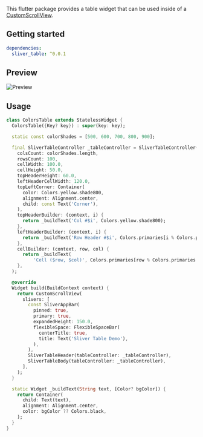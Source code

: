 This flutter package provides a table widget that can be used 
inside of a [CustomScrollView](https://api.flutter.dev/flutter/widgets/CustomScrollView-class.html).
 
## Getting started

```yaml
dependencies:
  sliver_table: ^0.0.1
```

## Preview
![Preview](https://raw.githubusercontent.com/omarsahl/sliver_table/master/preview/preview.gif)

## Usage

```dart
class ColorsTable extends StatelessWidget {
  ColorsTable({Key? key}) : super(key: key);

  static const colorShades = [500, 600, 700, 800, 900];

  final SliverTableController _tableController = SliverTableController(
    colsCount: colorShades.length,
    rowsCount: 100,
    cellWidth: 100.0,
    cellHeight: 50.0,
    topHeaderHeight: 60.0,
    leftHeaderCellWidth: 120.0,
    topLeftCorner: Container(
      color: Colors.yellow.shade800,
      alignment: Alignment.center,
      child: const Text('Corner'),
    ),
    topHeaderBuilder: (context, i) {
      return _buildText('Col #$i', Colors.yellow.shade800);
    },
    leftHeaderBuilder: (context, i) {
      return _buildText('Row Header #$i', Colors.primaries[i % Colors.primaries.length].shade400);
    },
    cellBuilder: (context, row, col) {
      return _buildText(
          'Cell ($row, $col)', Colors.primaries[row % Colors.primaries.length][colorShades[col]]);
    },
  );

  @override
  Widget build(BuildContext context) {
    return CustomScrollView(
      slivers: [
        const SliverAppBar(
          pinned: true,
          primary: true,
          expandedHeight: 150.0,
          flexibleSpace: FlexibleSpaceBar(
            centerTitle: true,
            title: Text('Sliver Table Demo'),
          ),
        ),
        SliverTableHeader(tableController: _tableController),
        SliverTableBody(tableController: _tableController),
      ],
    );
  }

  static Widget _buildText(String text, [Color? bgColor]) {
    return Container(
      child: Text(text),
      alignment: Alignment.center,
      color: bgColor ?? Colors.black,
    );
  }
}
```

